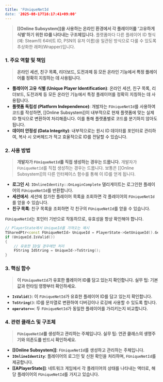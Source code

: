 ```yaml
---
title: 'FUniqueNetId
date: '2025-08-17T16:17:41+09:00'
---
```




> **[[Online Subsystem]]을 사용하는 온라인 환경에서 각 플레이어를 '고유하게 식별'하기 위한 ID를 나타내는 구조체입니다.** 플랫폼마다 다른 플레이어 ID 형식(예: Steam의 64비트 ID, PSN의 유저 이름)을 일관된 방식으로 다룰 수 있도록 추상화한 래퍼(Wrapper)입니다.

### **1. 주요 역할 및 책임**
> **온라인 세션, 친구 목록, 리더보드, 도전과제 등 모든 온라인 기능에서 특정 플레이어를 정확히 지칭하는 데 사용됩니다.**
* **플레이어 고유 식별 (Unique Player Identification)**:
	온라인 세션, 친구 목록, 리더보드, 도전과제 등 모든 온라인 기능에서 특정 플레이어를 정확히 지칭하는 데 사용됩니다.
* **플랫폼 독립성 (Platform Independence)**:
	개발자는 `FUniqueNetId`를 사용하여 코드를 작성하면, [[Online Subsystem]]이 내부적으로 현재 플랫폼에 맞는 실제 ID 형식으로 변환하여 처리해줍니다. 이를 통해 플랫폼별로 코드를 분기하지 않아도 됩니다.
* **데이터 안정성 (Data Integrity)**:
	내부적으로는 원시 ID 데이터를 포인터로 관리하여, 복사 시 오버헤드가 적고 효율적으로 ID를 전달할 수 있습니다.

### **2. 사용 방법**
> **개발자가 `FUniqueNetId`를 직접 생성하는 경우는 드뭅니다.**
개발자가 `FUniqueNetId`를 직접 생성하는 경우는 드뭅니다. 보통은 [[Online Subsystem]]의 다른 인터페이스 함수를 통해 이 ID를 얻게 됩니다.

* **로그인 시**:
	`IOnlineIdentity::OnLoginComplete` 델리게이트는 로그인한 플레이어의 `FUniqueNetId`를 반환합니다.
* **세션에서**:
	세션에 참가한 플레이어 목록을 조회하면 각 플레이어의 `FUniqueNetId`를 얻을 수 있습니다.
* **친구 목록**:
	친구 목록을 조회하면 각 친구의 `FUniqueNetId`를 얻을 수 있습니다.

`FUniqueNetId`는 포인터 기반으로 작동하므로, 유효성을 항상 확인해야 합니다.
```cpp
// PlayerState에서 UniqueId를 가져오는 예시
TSharedPtr<const FUniqueNetId> UniqueId = PlayerState->GetUniqueId().GetUniqueNetId();
if (UniqueId.IsValid())
{
    // 유효한 ID일 경우에만 처리
    FString IdString = UniqueId->ToString();
}
```

### **3. 핵심 함수**
> **이 `FUniqueNetId`가 유효한 플레이어 ID를 담고 있는지 확인합니다. 실무 팁: 기본값과 런타임 영향부터 확인하세요.**
* **`IsValid()`**:
	이 `FUniqueNetId`가 유효한 플레이어 ID를 담고 있는지 확인합니다.
* **`ToString()`**:
	ID를 문자열로 변환하여 디버깅이나 로깅에 사용할 수 있도록 합니다.
* **`operator==`**:
	두 `FUniqueNetId`가 동일한 플레이어를 가리키는지 비교합니다.

### **4. 관련 클래스 및 구조체**
> **`FUniqueNetId`를 생성하고 관리하는 주체입니다. 실무 팁: 연관 클래스의 생명주기와 의존도를 반드시 확인하세요.**
* **[[Online Subsystem]]**:
	`FUniqueNetId`를 생성하고 관리하는 주체입니다.
* **`IOnlineIdentity`**:
	플레이어의 로그인 및 신원 확인을 처리하며, `FUniqueNetId`를 제공합니다.
* **[[APlayerState]]**:
	네트워크 게임에서 각 플레이어의 상태를 나타내는 액터로, 해당 플레이어의 `FUniqueNetId`를 가지고 있습니다.
